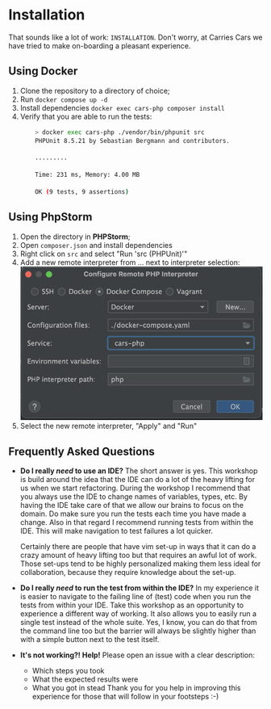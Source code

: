 Installation
============

That sounds like a lot of work: `INSTALLATION`.
Don't worry, at Carries Cars we have tried to make on-boarding a pleasant experience.

Using Docker
------------

 1. Clone the repository to a directory of choice;
 2. Run `docker compose up -d`
 3. Install dependencies `docker exec cars-php composer install`
 4. Verify that you are able to run the tests:
    ```bash
        > docker exec cars-php ./vendor/bin/phpunit src
        PHPUnit 8.5.21 by Sebastian Bergmann and contributors.
    
        .........                                                           9 / 9 (100%)
    
        Time: 231 ms, Memory: 4.00 MB
    
        OK (9 tests, 9 assertions)    
    ```
 
Using PhpStorm
--------------

 1. Open the directory in **PHPStorm**;
 2. Open `composer.json` and install dependencies
 3. Right click on `src` and select "Run 'src (PHPUnit)'"
 4. Add a new remote interpreter from ... next to interpreter selection:
    ![Remote PHP](./public/img/1.png)
 5. Select the new remote interpreter, "Apply" and "Run"

Frequently Asked Questions
--------------------------

 * **Do I really _need_ to use an IDE?**
   The short answer is yes. This workshop is build around the idea that the IDE can do a lot of the heavy lifting for us 
   when we start refactoring. During the workshop I recommend that you always use the IDE to change names of variables, 
   types, etc. By having the IDE take care of that we allow our brains to focus on the domain. Do make sure you run the
   tests each time you have made a change. Also in that regard I recommend running tests from within the IDE. This will 
   make navigation to test failures a lot quicker.  
   
   Certainly there are people that have vim set-up in ways that it can do a crazy amount of 
   heavy lifting too but that requires an awful lot of work. Those set-ups tend to be highly personalized making them 
   less ideal for collaboration, because they require knowledge about the set-up.
 
 * **Do I really _need_ to run the test from within the IDE?**
   In my experience it is easier to navigate to the failing line of (test) code when you run the tests from within your 
   IDE. Take this workshop as an opportunity to experience a different way of working. It also allows you to easily run 
   a single test instead of the whole suite. Yes, I know, you can do that from the command line too but the barrier will
   always be slightly higher than with a simple button next to the test itself. 

 * **It's not working?! Help!**
   Please open an issue with a clear description:
    - Which steps you took
    - What the expected results were
    - What you got in stead
   Thank you for you help in improving this experience for those that will follow in your footsteps :-)
